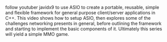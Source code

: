 follow youtuber javidx9 to use ASIO to create a portable, reusable, simple and flexible framework for general purpose client/server applications in C++. This video shows how to setup ASIO, then explores some of the challenges networking presents in general, before outlining the framework and starting to implement the basic components of it. Ultimately this series will yield a simple MMO game.